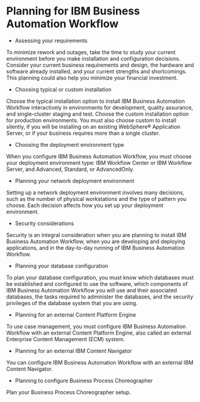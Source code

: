 # Planning for IBM Business Automation Workflow

- Assessing your requirements

To minimize rework and outages, take the time to study your current environment before you make installation and configuration decisions. Consider your current business requirements and design, the hardware and software already installed, and your current strengths and shortcomings. This planning could also help you minimize your financial investment.
- Choosing typical or custom installation

Choose the typical installation option to install IBM Business Automation Workflow interactively in environments for development, quality assurance, and single-cluster staging and test. Choose the custom installation option for production environments. You must also choose custom to install silently, if you will be installing on an existing WebSphere® Application Server, or if your business requires more than a single cluster.
- Choosing the deployment environment type

When you configure IBM Business Automation Workflow, you must choose your deployment environment type: IBM Workflow Center or IBM Workflow Server, and Advanced, Standard, or AdvancedOnly.
- Planning your network deployment environment

Setting up a network deployment environment involves many decisions, such as the number of physical workstations and the type of pattern you choose. Each decision affects how you set up your deployment environment.
- Security considerations

Security is an integral consideration when you are planning to install IBM Business Automation Workflow, when you are developing and deploying applications, and in the day-to-day running of IBM Business Automation Workflow.
- Planning your database configuration

To plan your database configuration, you must know which databases must be established and configured to use the software, which components of IBM Business Automation Workflow you will use and their associated databases, the tasks required to administer the databases, and the security privileges of the database system that you are using.
- Planning for an external Content Platform Engine

To use case management, you must configure IBM Business Automation Workflow with an external Content Platform Engine, also called an external Enterprise Content Management (ECM) system.
- Planning for an external IBM Content Navigator

You can configure IBM Business Automation Workflow with an external IBM Content Navigator.
- Planning to configure Business Process Choreographer

Plan your Business Process Choreographer setup.